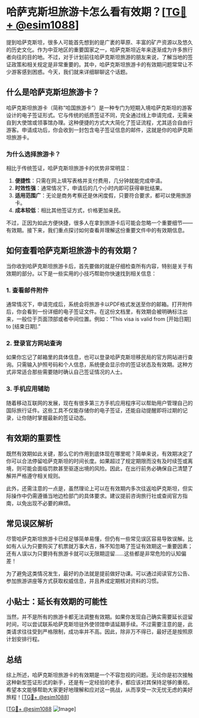 # 哈萨克斯坦旅游卡怎么看有效期？[[TG💪+ @esim1088](https://t.me/s/esim1088)]

提到哈萨克斯坦，很多人可能首先想到的是广袤的草原、丰富的矿产资源以及悠久的历史文化。作为中亚地区的重要国家之一，哈萨克斯坦近年来逐渐成为许多旅行者向往的目的地。不过，对于计划前往哈萨克斯坦旅游的朋友来说，了解当地的签证政策和相关规定是非常重要的。其中，哈萨克斯坦旅游卡的有效期问题常常让不少游客感到困惑。今天，我们就来详细聊聊这个话题。

## 什么是哈萨克斯坦旅游卡？

哈萨克斯坦旅游卡（简称“哈国旅游卡”）是一种专门为短期入境哈萨克斯坦的游客设计的电子签证形式。它与传统的纸质签证不同，完全通过线上申请完成，无需亲自到大使馆或领事馆办理。这种便捷的方式大大简化了签证流程，尤其适合自由行游客。申请成功后，你会收到一封包含电子签证信息的邮件，这就是你的哈萨克斯坦旅游卡。

### 为什么选择旅游卡？

相比于传统签证，哈萨克斯坦旅游卡的优势非常明显：

1. **便捷性**：只需在网上填写表格并支付费用，几分钟就能完成申请。
2. **时效性强**：通常情况下，申请后的几个小时内即可获得审批结果。
3. **适用范围广**：无论是商务考察还是休闲度假，只要符合要求，都可以使用旅游卡。
4. **成本较低**：相比其他签证方式，价格更加亲民。

不过，正因为如此方便快捷，很多人在拿到旅游卡后可能会忽略一个重要细节——有效期。接下来，我们重点探讨如何查看并理解这份重要文件中的有效期信息。

## 如何查看哈萨克斯坦旅游卡的有效期？

当你收到哈萨克斯坦旅游卡后，首先要做的就是仔细检查所有内容，特别是关于有效期的部分。以下是一些实用的小技巧帮助你快速找到相关信息：

### 1. 查看邮件附件

通常情况下，申请完成后，系统会将旅游卡以PDF格式发送至你的邮箱。打开附件后，你会看到一份详细的电子签证文件。在这份文档里，有效期会被明确标注出来，一般位于页面顶部或者中间位置。例如：“This visa is valid from [开始日期] to [结束日期].”

### 2. 登录官方网站查询

如果你忘记了邮箱里的具体信息，也可以登录哈萨克斯坦移民局的官方网站进行查询。只需输入护照号码和个人信息，系统便会显示你的签证状态及有效期。这种方式非常适合那些需要随时确认自己签证情况的人士。

### 3. 手机应用辅助

随着移动互联网的发展，现在有很多第三方手机应用程序可以帮助用户管理自己的国际旅行证件。这些工具不仅能存储你的电子签证，还能自动提醒即将过期的记录，让你随时掌握最新的签证动态。

## 有效期的重要性

既然有效期如此关键，那么它的作用到底体现在哪里呢？简单来说，有效期决定了你可以合法停留哈萨克斯坦的时间长度。如果超过了规定期限而没有及时续签或离境，则可能会面临罚款甚至驱逐出境的风险。因此，在出行前务必确保自己清楚了解并严格遵守相关规则。

此外，还需注意的一点是，虽然理论上可以在有效期内多次往返哈萨克斯坦，但实际操作中仍需遵循当地边检部门的具体要求。建议提前咨询旅行社或查阅官方指南，以免出现不必要的麻烦。

## 常见误区解析

尽管哈萨克斯坦旅游卡已经足够简单易懂，但仍有一些常见误区容易导致误解。比如有人认为只要购买了机票就万事大吉，殊不知忽略了签证有效期这一重要因素；还有人误以为只要持有旅游卡就可以无限期逗留……这些都是非常危险的认知偏差！

为了避免这类情况发生，最好的办法就是提前做好功课。可以通过阅读官方公告、参加旅游讲座等方式获取权威信息，并且养成定期核对资料的习惯。

## 小贴士：延长有效期的可能性

当然，并不是所有的旅游卡都无法调整有效期。如果你发现自己确实需要延长逗留时间，可以尝试联系哈萨克斯坦驻外使领馆申请延期手续。不过需要注意的是，此类请求往往受到严格限制，成功率并不高。因此，除非万不得已，最好还是按照原计划安排行程。

## 总结

综上所述，哈萨克斯坦旅游卡的有效期是一个不容忽视的问题。无论你是初次接触这种新型签证形式的新手，还是有一定经验的老手，都应该对其保持足够的重视。希望本文能够帮助大家更好地理解和应对这一挑战，从而享受一次无忧无虑的美好旅程！[[TG💪+ @esim1088](https://t.me/s/esim1088)]

[[TG💪+ @esim1088](https://t.me/s/esim1088) ![Image](https://i.postimg.cc/4NQfJmqS/Snipaste-2025-05-13-00-14-12.png)]